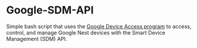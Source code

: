 # Google-SDM-API
Simple bash script that uses the [Google Device Access program](https://developers.google.com/nest/device-access/get-started) to access, control, and manage Google Nest devices with the Smart Device Management (SDM) API.

